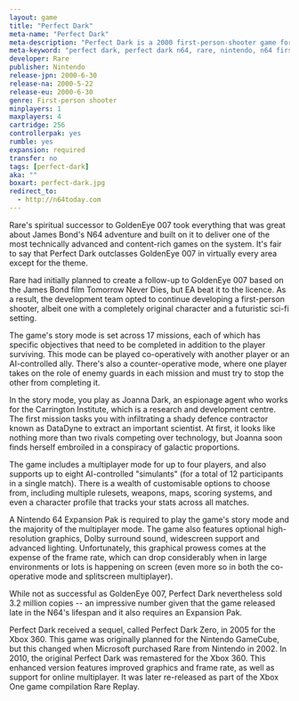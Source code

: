 ```yaml
---
layout: game
title: "Perfect Dark"
meta-name: "Perfect Dark"
meta-description: "Perfect Dark is a 2000 first-person-shooter game for the Nintendo 64. It is the spiritual successor to GoldenEye 007 and was developed by Rare."
meta-keyword: "perfect dark, perfect dark n64, rare, nintendo, n64 first person shooter, nintendo 64"
developer: Rare
publisher: Nintendo
release-jpn: 2000-6-30
release-na: 2000-5-22
release-eu: 2000-6-30
genre: First-person shooter
minplayers: 1
maxplayers: 4
cartridge: 256
controllerpak: yes
rumble: yes
expansion: required
transfer: no
tags: [perfect-dark]
aka: ""
boxart: perfect-dark.jpg
redirect_to:
  - http://n64today.com
---
```


Rare's spiritual successor to GoldenEye 007 took everything that was great about James Bond's N64 adventure and built on it to deliver one of the most technically advanced and content-rich games on the system. It's fair to say that Perfect Dark outclasses GoldenEye 007 in virtually every area except for the theme.

Rare had initially planned to create a follow-up to GoldenEye 007 based on the James Bond film Tomorrow Never Dies, but EA beat it to the licence. As a result, the development team opted to continue developing a first-person shooter, albeit one with a completely original character and a futuristic sci-fi setting.

The game's story mode is set across 17 missions, each of which has specific objectives that need to be completed in addition to the player surviving. This mode can be played co-operatively with another player or an AI-controlled ally. There's also a counter-operative mode, where one player takes on the role of enemy guards in each mission and must try to stop the other from completing it.

In the story mode, you play as Joanna Dark, an espionage agent who works for the Carrington Institute, which is a research and development centre. The first mission tasks you with infiltrating a shady defence contractor known as DataDyne to extract an important scientist. At first, it looks like nothing more than two rivals competing over technology, but Joanna soon finds herself embroiled in a conspiracy of galactic proportions.

The game includes a multiplayer mode for up to four players, and also supports up to eight AI-controlled "simulants" (for a total of 12 participants in a single match). There is a wealth of customisable options to choose from, including multiple rulesets, weapons, maps, scoring systems, and even a character profile that tracks your stats across all matches.

A Nintendo 64 Expansion Pak is required to play the game's story mode and the majority of the multiplayer mode. The game also features optional high-resolution graphics, Dolby surround sound, widescreen support and advanced lighting. Unfortunately, this graphical prowess comes at the expense of the frame rate, which can drop considerably when in large environments or lots is happening on screen (even more so in both the co-operative mode and splitscreen multiplayer).

While not as successful as GoldenEye 007, Perfect Dark nevertheless sold 3.2 million copies -- an impressive number given that the game released late in the N64's lifespan and it also requires an Expansion Pak.

Perfect Dark received a sequel, called Perfect Dark Zero, in 2005 for the Xbox 360. This game was originally planned for the Nintendo GameCube, but this changed when Microsoft purchased Rare from Nintendo in 2002. In 2010, the original Perfect Dark was remastered for the Xbox 360. This enhanced version features improved graphics and frame rate, as well as support for online multiplayer. It was later re-released as part of the Xbox One game compilation Rare Replay.
